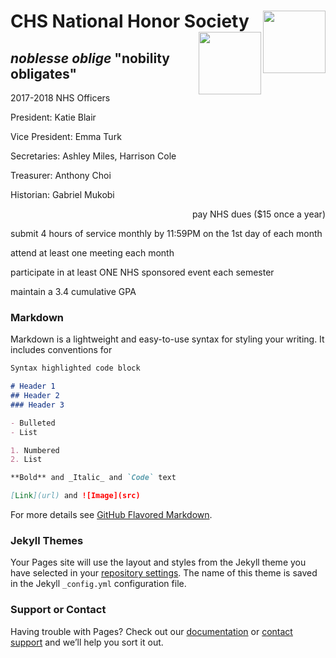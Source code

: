 # CHS National Honor Society <IMG SRC = http://hssn-media.advance.net/OregonLive.com/news/c35c1e4596339fedff66ec34f96c13f2/camaslogo.jpg height= 100 align=right> <IMG SRC = https://www.reynolds.k12.or.us/sites/default/files/imageattachments/rhs/page/14811/resize.jpg height = 100 align = right>
## _noblesse oblige_ "nobility obligates"

<p align=left> 2017-2018 NHS Officers
 
President: Katie Blair

Vice President: Emma Turk

Secretaries: Ashley Miles, Harrison Cole

Treasurer: Anthony Choi

Historian: Gabriel Mukobi
</p>

<p align = right> pay NHS dues ($15 once a year)

submit 4 hours of service monthly by 11:59PM on the 1st day of each month

attend at least one meeting each month

participate in at least ONE NHS sponsored event each semester

maintain a 3.4 cumulative GPA </p>

### Markdown

Markdown is a lightweight and easy-to-use syntax for styling your writing. It includes conventions for

```markdown
Syntax highlighted code block

# Header 1
## Header 2
### Header 3

- Bulleted
- List

1. Numbered
2. List

**Bold** and _Italic_ and `Code` text

[Link](url) and ![Image](src)
```

For more details see [GitHub Flavored Markdown](https://guides.github.com/features/mastering-markdown/).

### Jekyll Themes

Your Pages site will use the layout and styles from the Jekyll theme you have selected in your [repository settings](https://github.com/sarahchesley/ClubQuiz/settings). The name of this theme is saved in the Jekyll `_config.yml` configuration file.

### Support or Contact

Having trouble with Pages? Check out our [documentation](https://help.github.com/categories/github-pages-basics/) or [contact support](https://github.com/contact) and we’ll help you sort it out.
